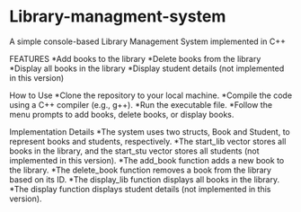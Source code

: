 # Library-managment-system
A simple console-based Library Management System implemented in C++

FEATURES
*Add books to the library
*Delete books from the library
*Display all books in the library
*Display student details (not implemented in this version)

How to Use
*Clone the repository to your local machine.
*Compile the code using a C++ compiler (e.g., g++).
*Run the executable file.
*Follow the menu prompts to add books, delete books, or display books.

Implementation Details
*The system uses two structs, Book and Student, to represent books and students, respectively.
*The start_lib vector stores all books in the library, and the start_stu vector stores all students (not implemented in this version).
*The add_book function adds a new book to the library.
*The delete_book function removes a book from the library based on its ID.
*The display_lib function displays all books in the library.
*The display function displays student details (not implemented in this version).

